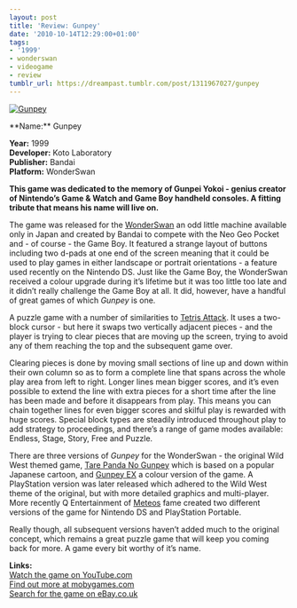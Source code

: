 ```yaml
---
layout: post
title: 'Review: Gunpey'
date: '2010-10-14T12:29:00+01:00'
tags:
- '1999'
- wonderswan
- videogame
- review
tumblr_url: https://dreampast.tumblr.com/post/1311967027/gunpey
---
```

[![Gunpey](https://64.media.tumblr.com/tumblr_la97watyMC1qbfpni.png)](http://dreampast.tumblr.com/post/1311967027/gunpey)  
<!-- more --> **Name:** Gunpey  
**Year:** 1999  
**Developer:** Koto Laboratory  
**Publisher:** Bandai  
**Platform:** WonderSwan

**This game was dedicated to the memory of Gunpei Yokoi - genius creator of Nintendo’s Game & Watch and Game Boy handheld consoles. A fitting tribute that means his name will live on.**

The game was released for the [WonderSwan](http://en.wikipedia.org/wiki/WonderSwan) an odd little machine available only in Japan and created by Bandai to compete with the Neo Geo Pocket and - of course - the Game Boy. It featured a strange layout of buttons including two d-pads at one end of the screen meaning that it could be used to play games in either landscape or portrait orientations - a feature used recently on the Nintendo DS. Just like the Game Boy, the WonderSwan received a colour upgrade during it’s lifetime but it was too little too late and it didn’t really challenge the Game Boy at all. It did, however, have a handful of great games of which _Gunpey_ is one.

A puzzle game with a number of similarities to [Tetris Attack](http://dreampast.tumblr.com/post/1304819152/tetris-attack). It uses a two-block cursor - but here it swaps two vertically adjacent pieces - and the player is trying to clear pieces that are moving up the screen, trying to avoid any of them reaching the top and the subsequent game over.

Clearing pieces is done by moving small sections of line up and down within their own column so as to form a complete line that spans across the whole play area from left to right. Longer lines mean bigger scores, and it’s even possible to extend the line with extra pieces for a short time after the line has been made and before it disappears from play. This means you can chain together lines for even bigger scores and skilful play is rewarded with huge scores. Special block types are steadily introduced throughout play to add strategy to proceedings, and there’s a range of game modes available: Endless, Stage, Story, Free and Puzzle.

There are three versions of _Gunpey_ for the WonderSwan - the original Wild West themed game, [Tare Panda No Gunpey](http://www.mobygames.com/game/tarepanda-no-gunpey) which is based on a popular Japanese cartoon, and [Gunpey EX](http://www.mobygames.com/game/gunpey-ex) a colour version of the game. A PlayStation version was later released which adhered to the Wild West theme of the original, but with more detailed graphics and multi-player. More recently Q Entertainment of [Meteos](http://dreampast.tumblr.com/post/1268050642/meteos) fame created two different versions of the game for Nintendo DS and PlayStation Portable.

Really though, all subsequent versions haven’t added much to the original concept, which remains a great puzzle game that will keep you coming back for more. A game every bit worthy of it’s name.

**Links:**  
[Watch the game on YouTube.com](http://www.youtube.com/watch?v=I65jHURTfeE)  
[Find out more at mobygames.com](http://www.mobygames.com/game/gunpey)  
[Search for the game on eBay.co.uk](http://video-games.shop.ebay.co.uk/i.html?_nkw=gunpey)

